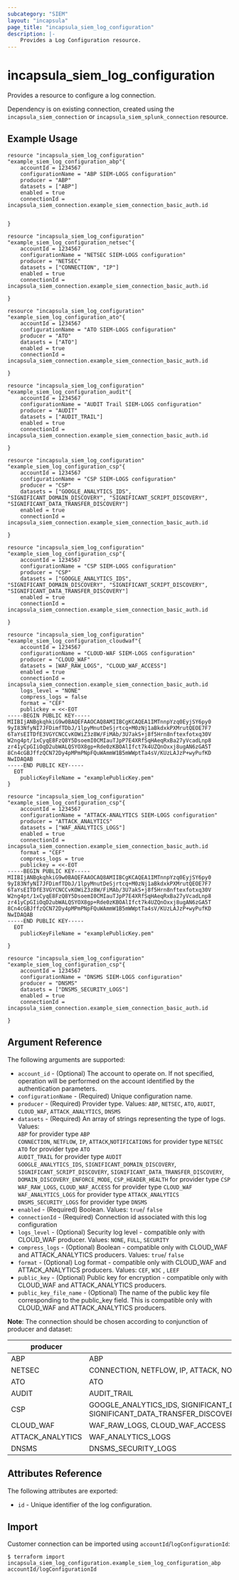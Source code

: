 ```yaml
---
subcategory: "SIEM"
layout: "incapsula"
page_title: "incapsula_siem_log_configuration"
description: |- 
    Provides a Log Configuration resource.
---
```


# incapsula_siem_log_configuration

Provides a resource to configure a log connection.

Dependency is on existing connection, created using the `incapsula_siem_connection` or `incapsula_siem_splunk_connection` resource.

## Example Usage

```hcl
resource "incapsula_siem_log_configuration" "example_siem_log_configuration_abp"{
    accountId = 1234567
  	configurationName = "ABP SIEM-LOGS configuration"
  	producer = "ABP"
	datasets = ["ABP"]
  	enabled = true
  	connectionId = incapsula_siem_connection.example_siem_connection_basic_auth.id
  

}

resource "incapsula_siem_log_configuration" "example_siem_log_configuration_netsec"{
    accountId = 1234567
  	configurationName = "NETSEC SIEM-LOGS configuration"
  	producer = "NETSEC"
	datasets = ["CONNECTION", "IP"]
  	enabled = true
  	connectionId = incapsula_siem_connection.example_siem_connection_basic_auth.id

}

resource "incapsula_siem_log_configuration" "example_siem_log_configuration_ato"{
    accountId = 1234567
  	configurationName = "ATO SIEM-LOGS configuration"
  	producer = "ATO"
	datasets = ["ATO"]
  	enabled = true
  	connectionId = incapsula_siem_connection.example_siem_connection_basic_auth.id

}

resource "incapsula_siem_log_configuration" "example_siem_log_configuration_audit"{
    accountId = 1234567
  	configurationName = "AUDIT Trail SIEM-LOGS configuration"
  	producer = "AUDIT"
	datasets = ["AUDIT_TRAIL"]
  	enabled = true
  	connectionId = incapsula_siem_connection.example_siem_connection_basic_auth.id

}

resource "incapsula_siem_log_configuration" "example_siem_log_configuration_csp"{
    accountId = 1234567
  	configurationName = "CSP SIEM-LOGS configuration"
  	producer = "CSP"
	datasets = ["GOOGLE_ANALYTICS_IDS", "SIGNIFICANT_DOMAIN_DISCOVERY", "SIGNIFICANT_SCRIPT_DISCOVERY", "SIGNIFICANT_DATA_TRANSFER_DISCOVERY"]
  	enabled = true
  	connectionId = incapsula_siem_connection.example_siem_connection_basic_auth.id

}

resource "incapsula_siem_log_configuration" "example_siem_log_configuration_csp"{
    accountId = 1234567
  	configurationName = "CSP SIEM-LOGS configuration"
  	producer = "CSP"
	datasets = ["GOOGLE_ANALYTICS_IDS", "SIGNIFICANT_DOMAIN_DISCOVERY", "SIGNIFICANT_SCRIPT_DISCOVERY", "SIGNIFICANT_DATA_TRANSFER_DISCOVERY"]
  	enabled = true
  	connectionId = incapsula_siem_connection.example_siem_connection_basic_auth.id

}

resource "incapsula_siem_log_configuration" "example_siem_log_configuration_cloudwaf"{
    accountId = 1234567
  	configurationName = "CLOUD-WAF SIEM-LOGS configuration"
  	producer = "CLOUD_WAF"
	datasets = [WAF_RAW_LOGS", "CLOUD_WAF_ACCESS"]
  	enabled = true
  	connectionId = incapsula_siem_connection.example_siem_connection_basic_auth.id
  	logs_level = "NONE"
  	compress_logs = false
  	format = "CEF"
  	publickey = <<-EOT
-----BEGIN PUBLIC KEY-----
MIIBIjANBgkqhkiG9w0BAQEFAAOCAQ8AMIIBCgKCAQEA1IMTnnpYzq0EyjSY6py0
9yI83NfyNI7JFDimfTDbJ/1lpyMnutDeSjrtcq+M0zNj1aBkdxkPXMrutQEOE7F7
6TaYsEITDfE3VGYCNCCvKOWiZ3z8W/FiMAb/3U7akS+j8f5Hrn8nftexfotxq30V
W2ng4pt/1xCyqE8FzQ8Y5DsoemI0CMIauTJpP7E4XRfSqHAeqRxBa27yVcadLnp8
zr41yCpGIiOqD2ubWALQSYOX8gp+Rde0zKBOAlIfct7k4UZQnOxxj8ugAN6zGA5T
8Cn4cGBJffzQCN72Dy4pMPmPNpFQuWAmmW1B5mWWptTa4sV/KUzLAJzP+wyPufKD
NwIDAQAB
-----END PUBLIC KEY-----
  EOT
  	publicKeyFileName = "examplePublicKey.pem"
}

resource "incapsula_siem_log_configuration" "example_siem_log_configuration_csp"{
    accountId = 1234567
  	configurationName = "ATTACK-ANALYTICS SIEM-LOGS configuration"
  	producer = "ATTACK_ANALYTICS"
	datasets = ["WAF_ANALYTICS_LOGS"]
  	enabled = true
  	connectionId = incapsula_siem_connection.example_siem_connection_basic_auth.id
   	format = "CEF"
   	compress_logs = true
    publickey = <<-EOT
-----BEGIN PUBLIC KEY-----
MIIBIjANBgkqhkiG9w0BAQEFAAOCAQ8AMIIBCgKCAQEA1IMTnnpYzq0EyjSY6py0
9yI83NfyNI7JFDimfTDbJ/1lpyMnutDeSjrtcq+M0zNj1aBkdxkPXMrutQEOE7F7
6TaYsEITDfE3VGYCNCCvKOWiZ3z8W/FiMAb/3U7akS+j8f5Hrn8nftexfotxq30V
W2ng4pt/1xCyqE8FzQ8Y5DsoemI0CMIauTJpP7E4XRfSqHAeqRxBa27yVcadLnp8
zr41yCpGIiOqD2ubWALQSYOX8gp+Rde0zKBOAlIfct7k4UZQnOxxj8ugAN6zGA5T
8Cn4cGBJffzQCN72Dy4pMPmPNpFQuWAmmW1B5mWWptTa4sV/KUzLAJzP+wyPufKD
NwIDAQAB
-----END PUBLIC KEY-----
  EOT
  	publicKeyFileName = "examplePublicKey.pem"

}

resource "incapsula_siem_log_configuration" "example_siem_log_configuration_csp"{
    accountId = 1234567
  	configurationName = "DNSMS SIEM-LOGS configuration"
  	producer = "DNSMS"
	datasets = ["DNSMS_SECURITY_LOGS"]
  	enabled = true
  	connectionId = incapsula_siem_connection.example_siem_connection_basic_auth.id
  	
}
```

## Argument Reference

The following arguments are supported:
* `account_id` - (Optional) The account to operate on. If not specified, operation will be performed on the account identified by the authentication parameters.
* `configurationName` - (Required) Unique configuration name.
* `producer` - (Required) Provider type. Values: `ABP`, `NETSEC`, `ATO`, `AUDIT`, `CLOUD_WAF`, `ATTACK_ANALYTICS`, `DNSMS`
* `datasets` - (Required) An array of strings representing the type of logs. Values:<br /> `ABP` for provider type `ABP`<br /> `CONNECTION`, `NETFLOW`, `IP`, `ATTACK`,`NOTIFICATIONS` for provider type `NETSEC`<br /> `ATO` for provider type `ATO`<br /> `AUDIT_TRAIL` for provider type `AUDIT` <br /> `GOOGLE_ANALYTICS_IDS`, `SIGNIFICANT_DOMAIN_DISCOVERY`, `SIGNIFICANT_SCRIPT_DISCOVERY`, `SIGNIFICANT_DATA_TRANSFER_DISCOVERY`, `DOMAIN_DISCOVERY_ENFORCE_MODE`, `CSP_HEADER_HEALTH` for provider type `CSP`<br /> `WAF_RAW_LOGS`, `CLOUD_WAF_ACCESS` for provider type `CLOUD_WAF` <br /> `WAF_ANALYTICS_LOGS` for provider type `ATTACK_ANALYTICS`<br /> `DNSMS_SECURITY_LOGS` for provider type `DNSMS`
* `enabled`  - (Required) Boolean. Values: `true`/ `false`
* `connectionId` - (Required) Connection id associated with this log configuration
* `logs_level` - (Optional) Security log level - compatible only with CLOUD_WAF producer. Values: `NONE`, `FULL`, `SECURITY`
* `compress_logs` - (Optional) Boolean - compatible only with CLOUD_WAF and ATTACK_ANALYTICS producers. Values: `true`/ `false`
* `format` - (Optional) Log format - compatible only with CLOUD_WAF and ATTACK_ANALYTICS producers. Values: `CEF`, `W3C` , `LEEF`
* `public_key` - (Optional) Public key for encryption - compatible only with CLOUD_WAF and ATTACK_ANALYTICS producers.
* `public_key_file_name` - (Optional) The name of the public key file corresponding to the public_key field. This is compatible only with CLOUD_WAF and ATTACK_ANALYTICS producers.

**Note**: The connection should be chosen according to conjunction of producer and dataset:

| producer         | datasets                                                                                                                                                              |
|------------------|-----------------------------------------------------------------------------------------------------------------------------------------------------------------------|
| ABP              | ABP                                                                                                                                                                   |
| NETSEC           | CONNECTION, NETFLOW, IP, ATTACK, NOTIFICATIONS                                                                                                                        |
| ATO              | ATO                                                                                                                                                                   |
| AUDIT            | AUDIT_TRAIL                                                                                                                                                           |
| CSP              | GOOGLE_ANALYTICS_IDS, SIGNIFICANT_DOMAIN_DISCOVERY, SIGNIFICANT_SCRIPT_DISCOVERY, SIGNIFICANT_DATA_TRANSFER_DISCOVERY,DOMAIN_DISCOVERY_ENFORCE_MODE,CSP_HEADER_HEALTH |
| CLOUD_WAF        | WAF_RAW_LOGS, CLOUD_WAF_ACCESS                                                                                                                                        |
| ATTACK_ANALYTICS | WAF_ANALYTICS_LOGS                                                                                                                                                    |
| DNSMS            | DNSMS_SECURITY_LOGS                                                                                                                                                   |


## Attributes Reference

The following attributes are exported:

* `id` - Unique identifier of the log configuration.

## Import

Customer connection can be imported using `accountId`/`logConfigurationId`:

```
$ terraform import incapsula_siem_log_configuration.example_siem_log_configuration_abp accountId/logConfigurationId
```
